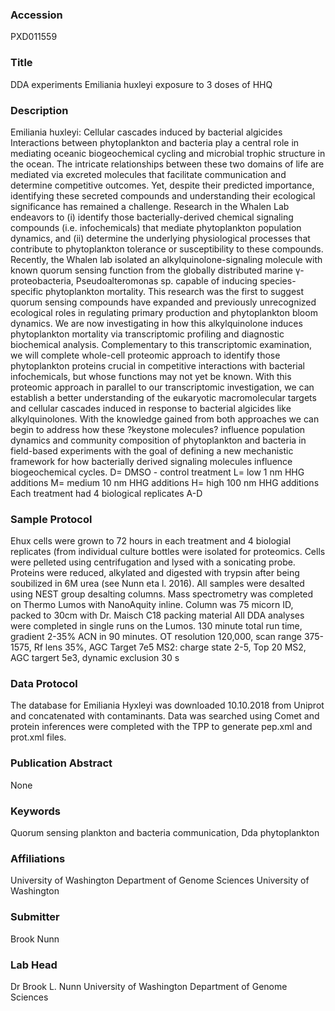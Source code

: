 ### Accession
PXD011559

### Title
DDA experiments Emiliania huxleyi exposure to 3 doses of HHQ

### Description
Emiliania huxleyi: Cellular cascades induced by bacterial algicides Interactions between phytoplankton and bacteria play a central role in mediating oceanic biogeochemical cycling and microbial trophic structure in the ocean. The intricate relationships between these two domains of life are mediated via excreted molecules that facilitate communication and determine competitive outcomes. Yet, despite their predicted importance, identifying these secreted compounds and understanding their ecological significance has remained a challenge. Research in the Whalen Lab endeavors to (i) identify those bacterially-derived chemical signaling compounds (i.e. infochemicals) that mediate phytoplankton population dynamics, and (ii) determine the underlying physiological processes that contribute to phytoplankton tolerance or susceptibility to these compounds. Recently, the Whalen lab isolated an alkylquinolone-signaling molecule with known quorum sensing function from the globally distributed marine γ-proteobacteria, Pseudoalteromonas sp. capable of inducing species-specific phytoplankton mortality. This research was the first to suggest quorum sensing compounds have expanded and previously unrecognized ecological roles in regulating primary production and phytoplankton bloom dynamics. We are now investigating in how this alkylquinolone induces phytoplankton mortality via transcriptomic profiling and diagnostic biochemical analysis. Complementary to this transcriptomic examination, we will complete whole-cell proteomic approach to identify those phytoplankton proteins crucial in competitive interactions with bacterial infochemicals, but whose functions may not yet be known. With this proteomic approach in parallel to our transcriptomic investigation, we can establish a better understanding of the eukaryotic macromolecular targets and cellular cascades induced in response to bacterial algicides like alkylquinolones. With the knowledge gained from both approaches we can begin to address how these ?keystone molecules? influence population dynamics and community composition of phytoplankton and bacteria in field-based experiments with the goal of defining a new mechanistic framework for how bacterially derived signaling molecules influence biogeochemical cycles. D= DMSO - control treatment L= low 1 nm HHG additions M= medium 10 nm HHG additions H= high 100 nm HHG additions Each treatment had 4 biological replicates A-D

### Sample Protocol
Ehux cells were grown to 72 hours in each treatment and 4 biologial replicates (from individual culture bottles were isolated for proteomics.  Cells were pelleted using centrifugation and lysed with a sonicating probe.  Proteins were reduced, alkylated and digested with trypsin after being soubilized in 6M urea (see Nunn eta l. 2016). All samples were desalted using NEST group desalting columns. Mass spectrometry was completed on Thermo Lumos with NanoAquity inline.  Column was 75 micorn ID, packed to 30cm with Dr. Maisch C18 packing material All DDA analyses were completed in single runs on the Lumos. 130 minute total run time, gradient 2-35% ACN in 90 minutes. OT resolution 120,000, scan range 375-1575, Rf lens 35%, AGC Target 7e5 MS2: charge state 2-5, Top 20 MS2, AGC targert 5e3, dynamic exclusion 30 s

### Data Protocol
The database for Emiliania Hyxleyi was downloaded 10.10.2018 from Uniprot and concatenated with contaminants. Data was searched using Comet and protein inferences were completed with the TPP to generate pep.xml and prot.xml files.

### Publication Abstract
None

### Keywords
Quorum sensing plankton and bacteria communication, Dda phytoplankton

### Affiliations
University of Washington Department of Genome Sciences
University of Washington

### Submitter
Brook Nunn

### Lab Head
Dr Brook L. Nunn
University of Washington Department of Genome Sciences


